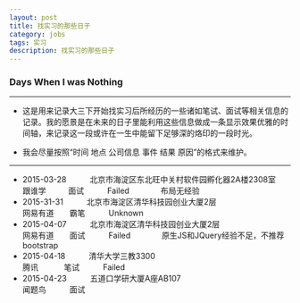 ```yaml
---
layout: post
title: 找实习的那些日子
category: jobs
tags: 实习
description: 找实习的那些日子
---
```


### Days When I was Nothing 

---

- 这是用来记录大三下开始找实习后所经历的一些诸如笔试、面试等相关信息的记录。我的愿景是在未来的日子里能利用这些信息做成一条显示效果优雅的时间轴，来记录这一段或许在一生中能留下足够深的烙印的一段时光。

- 我会尽量按照“时间 地点 公司信息 事件 结果 原因”的格式来维护。 
 
---
- 2015-03-28　　　北京市海淀区东北旺中关村软件园孵化器2A楼2308室　　 跟谁学  　 　 面试　　　Failed　　　　布局无经验
- 2015-31-31　　　北京市海淀区清华科技园创业大厦2层　　　　　　　　　网易有道　　霸笔　　　Unknown
- 2015-04-07　　　北京市海淀区清华科技园创业大厦2层　　　　　　　　　网易有道　　面试　　　Failed　　　　原生JS和JQuery经验不足，不推荐bootstrap
- 2015-04-18　　　清华大学三教3300　　　　　　　　　　　　　　　　　　腾讯　　　 笔试　　　Failed
- 2015-04-23　　　五道口学研大厦A座AB107　　　　　　　　　　　　　　闻题鸟　　　面试　　　
